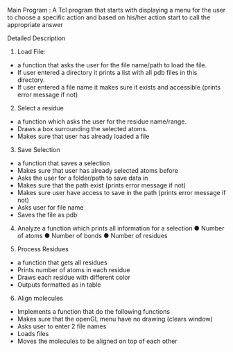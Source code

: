 
Main Program :
A Tcl program that starts with displaying a menu for the user to choose a specific action and
based on his/her action start to call the appropriate answer

Detailed Description
 1. Load File:
- a function that asks the user for the file name/path to load the file.
- If user entered a directory it prints a list with all pdb files in this directory.
- If user entered a file name it makes sure it exists and accessible (prints error
  message if not)
 
2. Select a residue 
- a function which asks the user for the residue name/range.
- Draws a box surrounding the selected atoms.
- Makes sure that user has already loaded a file
 
 3. Save Selection 
 - a function that saves a selection
 - Makes sure that user has already selected atoms before
 - Asks the user for a folder/path to save data in
 - Makes sure that the path exist (prints error message if not)
 - Makes sure user have access to save in the path (prints error message if not)
 - Asks user for file name
 - Saves the file as pdb

4. Analyze 
a function which prints all information for a selection
  ● Number of atoms
  ● Number of bonds
  ● Number of residues
  
5. Process Residues
- a function that gets all residues
- Prints number of atoms in each residue
- Draws each residue with different color
- Outputs formatted as in table 

6. Align molecules 
- Implements a function that do the following functions
- Makes sure that the openGL menu have no drawing (clears window)
- Asks user to enter 2 file names
- Loads files
- Moves the molecules to be aligned on top of each other

